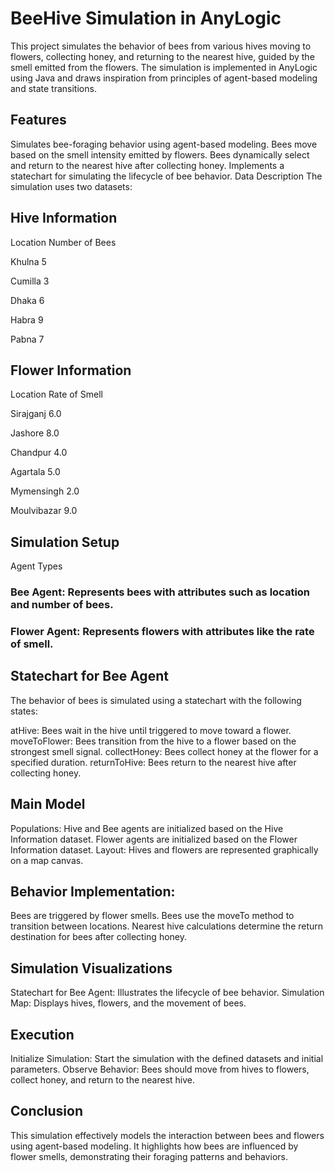 # BeeHive Simulation in AnyLogic
This project simulates the behavior of bees from various hives moving to flowers, collecting honey, and returning to the nearest hive, guided by the smell emitted from the flowers. The simulation is implemented in AnyLogic using Java and draws inspiration from principles of agent-based modeling and state transitions.

## Features
Simulates bee-foraging behavior using agent-based modeling.
Bees move based on the smell intensity emitted by flowers.
Bees dynamically select and return to the nearest hive after collecting honey.
Implements a statechart for simulating the lifecycle of bee behavior.
Data Description
The simulation uses two datasets:

## Hive Information
Location	Number of Bees

Khulna	5

Cumilla	3

Dhaka	6

Habra	9

Pabna	7

## Flower Information
Location	Rate of Smell

Sirajganj	6.0

Jashore	8.0

Chandpur	4.0

Agartala	5.0

Mymensingh	2.0

Moulvibazar	9.0

## Simulation Setup
Agent Types

### Bee Agent: Represents bees with attributes such as location and number of bees.
### Flower Agent: Represents flowers with attributes like the rate of smell.
## Statechart for Bee Agent
The behavior of bees is simulated using a statechart with the following states:

atHive: Bees wait in the hive until triggered to move toward a flower.
moveToFlower: Bees transition from the hive to a flower based on the strongest smell signal.
collectHoney: Bees collect honey at the flower for a specified duration.
returnToHive: Bees return to the nearest hive after collecting honey.
## Main Model
Populations:
Hive and Bee agents are initialized based on the Hive Information dataset.
Flower agents are initialized based on the Flower Information dataset.
Layout:
Hives and flowers are represented graphically on a map canvas.
## Behavior Implementation:
Bees are triggered by flower smells.
Bees use the moveTo method to transition between locations.
Nearest hive calculations determine the return destination for bees after collecting honey.
## Simulation Visualizations
Statechart for Bee Agent: Illustrates the lifecycle of bee behavior.
Simulation Map: Displays hives, flowers, and the movement of bees.
## Execution
Initialize Simulation: Start the simulation with the defined datasets and initial parameters.
Observe Behavior: Bees should move from hives to flowers, collect honey, and return to the nearest hive.
## Conclusion
This simulation effectively models the interaction between bees and flowers using agent-based modeling. It highlights how bees are influenced by flower smells, demonstrating their foraging patterns and behaviors.
